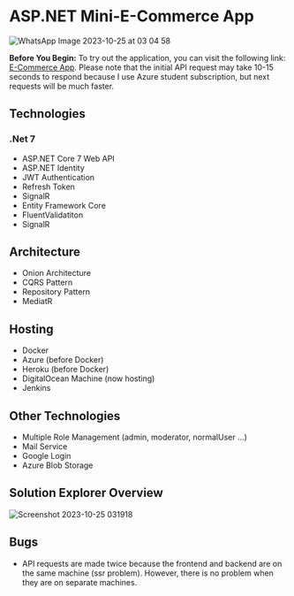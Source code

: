 # ASP.NET Mini-E-Commerce App

![WhatsApp Image 2023-10-25 at 03 04 58](https://github.com/umutsobe/E-Commerce-ASP.Net-Core-7/assets/120561448/bcc473ae-d5ce-4a8c-b209-c9e91b08f50b)

**Before You Begin:** To try out the application, you can visit the following link: [E-Commerce App](http://ecommercesobe.online/). Please note that the initial API request may take 10-15 seconds to respond because I use Azure student subscription, but next requests will be much faster.

## Technologies

### .Net 7

- ASP.NET Core 7 Web API
- ASP.NET Identity
- JWT Authentication
- Refresh Token
- SignalR
- Entity Framework Core
- FluentValidatiton
- SignalR

## Architecture

- Onion Architecture
- CQRS Pattern
- Repository Pattern
- MediatR

## Hosting

- Docker
- Azure (before Docker)
- Heroku (before Docker)
- DigitalOcean Machine (now hosting)
- Jenkins

## Other Technologies

- Multiple Role Management (admin, moderator, normalUser ...)
- Mail Service
- Google Login
- Azure Blob Storage

## Solution Explorer Overview

![Screenshot 2023-10-25 031918](https://github.com/umutsobe/E-Commerce-ASP.Net-Core-7/assets/120561448/9aa36e16-e050-41ab-b902-b84dbd2a7d49)

## Bugs

- API requests are made twice because the frontend and backend are on the same machine (ssr problem). However, there is no problem when they are on separate machines.
